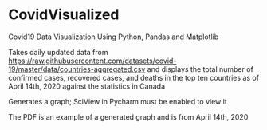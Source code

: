 # CovidVisualized
Covid19 Data Visualization Using Python, Pandas and Matplotlib

Takes daily updated data from https://raw.githubusercontent.com/datasets/covid-19/master/data/countries-aggregated.csv and displays the total number of confirmed cases, recovered cases, and deaths in the top ten countries as of April 14th, 2020 against the statistics in Canada

Generates a graph; SciView in Pycharm must be enabled to view it

The PDF is an example of a generated graph and is from April 14th, 2020
